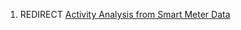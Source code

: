 1.  REDIRECT [Activity Analysis from Smart Meter
    Data](Activity_Analysis_from_Smart_Meter_Data "wikilink")